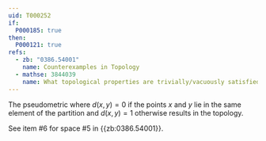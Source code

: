 ```yaml
---
uid: T000252
if:
  P000185: true
then:
  P000121: true
refs:
  - zb: "0386.54001"
    name: Counterexamples in Topology
  - mathse: 3844039
    name: What topological properties are trivially/vacuously satisfied by any indiscrete space?
---
```


The pseudometric where $d(x,y)=0$ if the points $x$ and $y$ lie in the same element of the partition and $d(x,y)=1$ otherwise results in the topology.

See item #6 for space #5 in {{zb:0386.54001}}.

